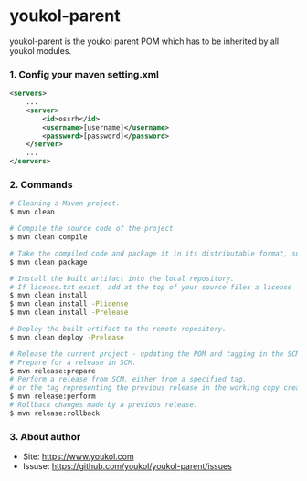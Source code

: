 # youkol-parent
youkol-parent is the youkol parent POM which has to be inherited by all youkol modules.

### 1. Config your maven setting.xml
```xml
<servers>
    ...
    <server>
        <id>ossrh</id>
        <username>[username]</username>
        <password>[password]</password>
    </server>
    ...
</servers>
```

### 2. Commands
```bash
# Cleaning a Maven project.
$ mvn clean

# Compile the source code of the project
$ mvn clean compile

# Take the compiled code and package it in its distributable format, such as a JAR.
$ mvn clean package

# Install the built artifact into the local repository.
# If license.txt exist, add at the top of your source files a license
$ mvn clean install
$ mvn clean install -Plicense
$ mvn clean install -Prelease

# Deploy the built artifact to the remote repository.
$ mvn clean deploy -Prelease

# Release the current project - updating the POM and tagging in the SCM.
# Prepare for a release in SCM.
$ mvn release:prepare
# Perform a release from SCM, either from a specified tag, 
# or the tag representing the previous release in the working copy created by release:prepare. 
$ mvn release:perform
# Rollback changes made by a previous release. 
$ mvn release:rollback
```

### 3. About author
- Site: https://www.youkol.com
- Issuse: https://github.com/youkol/youkol-parent/issues